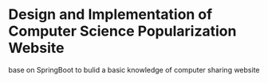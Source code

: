 # Design and Implementation of Computer Science Popularization Website
base on SpringBoot to bulid a basic knowledge of computer sharing website

